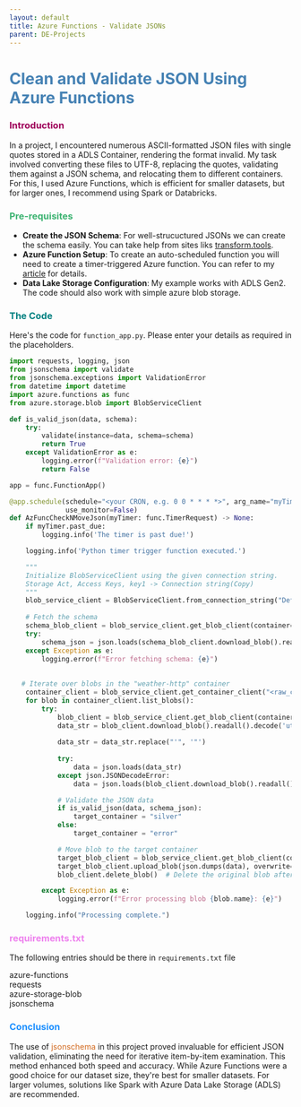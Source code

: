 ```yaml
---
layout: default
title: Azure Functions - Validate JSONs
parent: DE-Projects
---
```


# <span style="color: SteelBlue;">Clean and Validate JSON Using Azure Functions</span>

### <span style="color: #9e0059;">Introduction</span>

In a project, I encountered numerous ASCII-formatted JSON files with single quotes stored in a ADLS Container, rendering the format invalid. My task involved converting these files to UTF-8, replacing the quotes, validating them against a JSON schema, and relocating them to different containers. For this, I used Azure Functions, which is efficient for smaller datasets, but for larger ones, I recommend using Spark or Databricks.

### <span style="color: MediumSeaGreen;">Pre-requisites</span>

- **Create the JSON Schema**: For well-strucuctured JSONs we can create the schema easily. You can take help from sites liks [transform.tools](https://transform.tools/json-to-json-schema).
- **Azure Function Setup**: To create an auto-scheduled function you will need to create a timer-triggered Azure function. You can refer to my [article](../../Projects/AzureSkyWeather/1_Ingestion/TimerTriggered/TimerTriggered_AzureFunc.html) for details.
- **Data Lake Storage Configuration**: My example works with ADLS Gen2. The code should also work with simple azure blob storage.

### <span style="color: Teal;">The Code</span>

Here's the code for `function_app.py`. Please enter your details as required in the placeholders.

```python
import requests, logging, json
from jsonschema import validate
from jsonschema.exceptions import ValidationError
from datetime import datetime
import azure.functions as func
from azure.storage.blob import BlobServiceClient

def is_valid_json(data, schema):
    try:
        validate(instance=data, schema=schema)
        return True
    except ValidationError as e:
        logging.error(f"Validation error: {e}")
        return False

app = func.FunctionApp()

@app.schedule(schedule="<your CRON, e.g. 0 0 * * * *>", arg_name="myTimer", run_on_startup=True,
              use_monitor=False) 
def AzFuncCheckNMoveJson(myTimer: func.TimerRequest) -> None:
    if myTimer.past_due:
        logging.info('The timer is past due!')

    logging.info('Python timer trigger function executed.')

    """
    Initialize BlobServiceClient using the given connection string.
    Storage Act, Access Keys, key1 -> Connection string(Copy)
    """
    blob_service_client = BlobServiceClient.from_connection_string("DefaultEndpointsProtocol=https;AccountName=<your_storage_act_name>;AccountKey=<your_account_key>;EndpointSuffix=core.windows.net")
    
    # Fetch the schema
    schema_blob_client = blob_service_client.get_blob_client(container="schema", blob="JSON_schema.json")
    try:
        schema_json = json.loads(schema_blob_client.download_blob().readall())
    except Exception as e:
        logging.error(f"Error fetching schema: {e}")
        
    
   # Iterate over blobs in the "weather-http" container
    container_client = blob_service_client.get_container_client("<raw_container>")
    for blob in container_client.list_blobs():
        try:
            blob_client = blob_service_client.get_blob_client(container="weather-http", blob=blob.name)
            data_str = blob_client.download_blob().readall().decode('utf-8')
            
            data_str = data_str.replace("'", '"')
            
            try:
                data = json.loads(data_str)
            except json.JSONDecodeError:
                data = json.loads(blob_client.download_blob().readall().decode('utf-8'))

            # Validate the JSON data
            if is_valid_json(data, schema_json):
                target_container = "silver"
            else:
                target_container = "error"

            # Move blob to the target container
            target_blob_client = blob_service_client.get_blob_client(container=target_container, blob=blob.name)
            target_blob_client.upload_blob(json.dumps(data), overwrite=True)
            blob_client.delete_blob()  # Delete the original blob after moving

        except Exception as e:
            logging.error(f"Error processing blob {blob.name}: {e}")

    logging.info("Processing complete.")
```

### <span style="color: Violet;">requirements.txt</span>

The following entries should be there in `requirements.txt` file

azure-functions <br>
requests <br>
azure-storage-blob<br>
jsonschema


  
### <span style="color: DodgerBlue;">Conclusion</span>

The use of <span style="color: Chocolate;">jsonschema</span> in this project proved invaluable for efficient JSON validation, eliminating the need for iterative item-by-item examination. This method enhanced both speed and accuracy. While Azure Functions were a good choice for our dataset size, they're best for smaller datasets. For larger volumes, solutions like Spark with Azure Data Lake Storage (ADLS) are recommended.